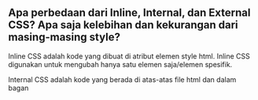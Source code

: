 ## Apa perbedaan dari Inline, Internal, dan External CSS? Apa saja kelebihan dan kekurangan dari masing-masing style?

Inline CSS adalah kode yang dibuat di atribut elemen style html.
Inline CSS digunakan untuk mengubah hanya satu elemen saja/elemen spesifik.

Internal CSS adalah kode yang berada di atas-atas file html dan dalam bagan <style>
Internal CSS ini dipakai untuk mendesain dengan tujuan menambahkan aspek keunikan dan estetika satu halaman web kita. 

External CSS adalah kode yang dibuat diluar dile html. Lokasi kode ini berada di file dengan format .css
File .css ini nantinya diletakan di dalam <head> file html. Bisa dibilang kode ini bekerja sebagai template
sehingga mudah untuk kita mengatur kode-kode html dalam jumlah besar.

## Jelaskan tag HTML5 yang kamu ketahui

<html> untuk membuat file html
<title> untuk membuat judul dari halaman kita
<body> untuk membuat badan utama dari halaman kita
<h1><h2><h3><h4><h5><h6> untuk membuat heading halaman kita
<p> untuk menulis sebuah paragraf di halaman kita
<br> untuk memasukkan satu baris
dan masih banyak lagi

## Tipe-tipe CSS selector

Universal Selector : Memilih semua elemen html.
Type Selector : Memilih semua elemen node, sesuai dengan yang diinginkan.
Class Selector : Memilih semua elemen dengan class yang diinginkan.
ID Selector : Memilih sebuah elemen berdasarkan atribut id yang dipunya
Attribut selector : Memilih semua elemen yang punya attribut yang diinginkan

## Implementasi

Dengan menggunakan bootsrap dan menambahkan elemen, kode yang bertujuan untuk membuat elemn yang diinginkan

